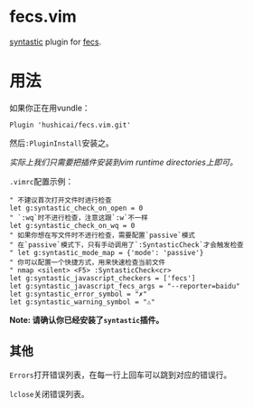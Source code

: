 # fecs.vim

[syntastic](https://github.com/scrooloose/syntastic) plugin for [fecs](https://github.com/ecomfe/fecs).

# 用法

如果你正在用vundle：

```viml
Plugin 'hushicai/fecs.vim.git'
```

然后`:PluginInstall`安装之。

_实际上我们只需要把插件安装到vim runtime directories上即可。_

`.vimrc`配置示例：

```viml
" 不建议首次打开文件时进行检查
let g:syntastic_check_on_open = 0
" `:wq`时不进行检查，注意这跟`:w`不一样
let g:syntastic_check_on_wq = 0
" 如果你想在写文件时不进行检查，需要配置`passive`模式
" 在`passive`模式下，只有手动调用了`:SyntasticCheck`才会触发检查
" let g:syntastic_mode_map = {'mode': 'passive'} 
" 你可以配置一个快捷方式，用来快速检查当前文件
" nmap <silent> <F5> :SyntasticCheck<cr>
let g:syntastic_javascript_checkers = ['fecs']
let g:syntastic_javascript_fecs_args = "--reporter=baidu"
let g:syntastic_error_symbol = "✗"
let g:syntastic_warning_symbol = "⚠"
```

__Note: 请确认你已经安装了`syntastic`插件。__

## 其他

`Errors`打开错误列表，在每一行上回车可以跳到对应的错误行。

`lclose`关闭错误列表。
